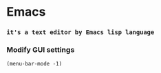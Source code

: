 # Emacs

### `it's a text editor by Emacs lisp language`

### Modify GUI settings

```Emacs
(menu-bar-mode -1)
```
